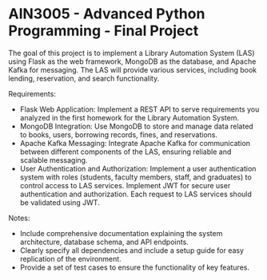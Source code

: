 
# AIN3005 - Advanced Python Programming - Final Project


The goal of this project is to implement a Library Automation System (LAS) using Flask as the web framework, MongoDB as the database, and Apache Kafka for messaging. The LAS will provide various services, including book lending, reservation, and search functionality.

Requirements:

- Flask Web Application: Implement a REST API to serve requirements you analyzed in the first homework for the Library Automation System.
- MongoDB Integration: Use MongoDB to store and manage data related to books, users, borrowing records, fines, and reservations.
- Apache Kafka Messaging: Integrate Apache Kafka for communication between different components of the LAS, ensuring reliable and scalable messaging.
- User Authentication and Authorization: Implement a user authentication system with roles (students, faculty members, staff, and graduates) to control access to LAS services. Implement JWT for secure user authentication and authorization. Each request to LAS services should be validated using JWT.


Notes:

- Include comprehensive documentation explaining the system architecture, database schema, and API endpoints.
- Clearly specify all dependencies and include a setup guide for easy replication of the environment.
- Provide a set of test cases to ensure the functionality of key features.
